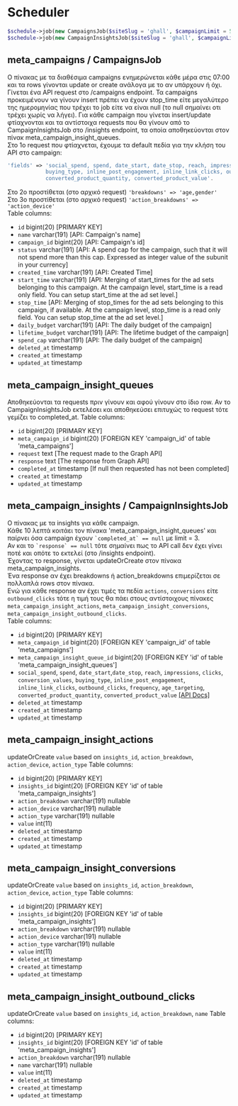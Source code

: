 # Scheduler
```php 
$schedule->job(new CampaignsJob($siteSlug = 'ghall', $campaignLimit = 500))->dailyAt('07:00');
$schedule->job(new CampaignInsightsJob($siteSlug = 'ghall', $campaignLimit = 10))->everyTenMinutes();
```

## meta_campaigns / CampaignsJob
Ο πίνακας με τα διαθέσιμα campaigns ενημερώνεται κάθε μέρα στις 07:00 και τα rows γίνονται update or create ανάλογα με το αν υπάρχουν ή όχι.  
Γίνεται ένα API request στο /campaigns endpoint. Τα campaigns προκειμένουν να γίνουν insert πρέπει να έχουν stop_time είτε μεγαλύτερο της ημερομηνίας που τρέχει το job είτε να είναι null (το null σημαίνει οτι τρέχει χωρίς να λήγει). Για κάθε campaign που γίνεται insert/update φτίαχνονται και τα αντίστοιχα requests που θα γίνουν από το CampaignInsightsJob στο /insights endpoint, τα οποία αποθηκεύονται στον πίνακ meta_campaign_insight_queues.  
Στο 1ο request που φτίαχνεται, έχουμε τα default πεδία για την κλήση του API στο campaign:  
```php
'fields' => 'social_spend, spend, date_start, date_stop, reach, impressions, clicks, actions, conversions, conversion_values, 
            buying_type, inline_post_engagement, inline_link_clicks, outbound_clicks, frequency, age_targeting, 
            converted_product_quantity, converted_product_value'.
``` 
Στο 2ο προστίθεται (στο αρχικό request) ``` 'breakdowns' => 'age,gender' ```  
Στο 3ο προστίθεται (στο αρχικό request) ``` 'action_breakdowns' => 'action_device' ```  
Table columns:  
- `id` bigint(20) [PRIMARY KEY]
- `name` varchar(191) [API: Campaign's name]
- `campaign_id` bigint(20) [API: Campaign's id]
- `status` varchar(191) [API: A spend cap for the campaign, such that it will not spend more than this cap. Expressed as integer value of the subunit in your currency]
- `created_time` varchar(191) [API: Created Time]
- `start_time` varchar(191) [API: Merging of start_times for the ad sets belonging to this campaign. At the campaign level, start_time is a read only field. You can setup start_time at the ad set level.]
- `stop_time` [API: Merging of stop_times for the ad sets belonging to this campaign, if available. At the campaign level, stop_time is a read only field. You can setup stop_time at the ad set level.]
- `daily_budget` varchar(191) [API: The daily budget of the campaign]
- `lifetime_budget` varchar(191) [API: The lifetime budget of the campaign]
- `spend_cap` varchar(191) [API: The daily budget of the campaign] 
- `deleted_at` timestamp
- `created_at` timestamp
- `updated_at` timestamp

## meta_campaign_insight_queues
Αποθηκεύονται τα requests πριν γίνουν και αφού γίνουν στο ίδιο row. Αν το CampaignInsightsJob εκτελέσει και αποθηκεύσει επιτυχώς το request τότε γεμίζει το completed_at.
Table columns:  
- `id` bigint(20) [PRIMARY KEY]
- `meta_campaign_id` bigint(20) [FOREIGN KEY 'campaign_id' of table 'meta_campaigns']
- `request` text [The request made to the Graph API]
- `response` text [The response from Graph API]
- `completed_at` timestamp [If null then requested has not been completed]
- `created_at` timestamp
- `updated_at` timestamp

## meta_campaign_insights / CampaignInsightsJob
Ο πίνακας με τα insights για κάθε campaign.  
Κάθε 10 λεπτά κοιτάει τον πίνακα 'meta_campaign_insight_queues' και παίρνει όσα campaign έχουν `` `completed_at` == null `` με limit = 3.    
Αν και το `` `response` == null `` τότε σημαίνει πως το API call δεν έχει γίνει ποτέ και οπότε το εκτελεί (στο /insights endpoint).  
Έχοντας το response, γίνεται updateOrCreate στον πίνακα meta_campaign_insights.  
Ένα response αν έχει breakdowns ή action_breakdowns επιμερίζεται σε πολλαπλά rows στον πίνακα.  
Ενώ για κάθε response αν έχει τιμές τα πεδία `actions`, `conversions` είτε `outbound_clicks` τότε η τιμή τους θα πάει στους αντίστοιχους πίνακες `meta_campaign_insight_actions`, `meta_campaign_insight_conversions`, `meta_campaign_insight_outbound_clicks`.  
Table columns:  
- `id` bigint(20) [PRIMARY KEY]
- `meta_campaign_id` bigint(20) [FOREIGN KEY 'campaign_id' of table 'meta_campaigns']
- `meta_campaign_insight_queue_id` bigint(20) [FOREIGN KEY 'id' of table 'meta_campaign_insight_queues']
- `social_spend`, `spend`, `date_start`,`date_stop`, `reach`, `impressions`, `clicks`, `conversion_values`, `buying_type`, `inline_post_engagement`, `inline_link_clicks`, `outbound_clicks`, `frequency`, `age_targeting`, `converted_product_quantity`, `converted_product_value` <a href="http://example.com](https://developers.facebook.com/docs/marketing-api/reference/ad-campaign-group/insights/" target="_blank">[API Docs]</a>
- `deleted_at` timestamp 
- `created_at` timestamp 
- `updated_at` timestamp

## meta_campaign_insight_actions
updateOrCreate `value` based on `insights_id`, `action_breakdown`, `action_device`, `action_type`
Table columns:  
- `id` bigint(20) [PRIMARY KEY]
- `insights_id` bigint(20) [FOREIGN KEY 'id' of table 'meta_campaign_insights']
- `action_breakdown` varchar(191) nullable
- `action_device` varchar(191) nullable
- `action_type` varchar(191) nullable
- `value` int(11)
- `deleted_at` timestamp 
- `created_at` timestamp 
- `updated_at` timestamp

## meta_campaign_insight_conversions
updateOrCreate `value` based on `insights_id`, `action_breakdown`, `action_device`, `action_type`
Table columns:  
- `id` bigint(20) [PRIMARY KEY]
- `insights_id` bigint(20) [FOREIGN KEY 'id' of table 'meta_campaign_insights']
- `action_breakdown` varchar(191) nullable
- `action_device` varchar(191) nullable
- `action_type` varchar(191) nullable
- `value` int(11)
- `deleted_at` timestamp 
- `created_at` timestamp 
- `updated_at` timestamp

## meta_campaign_insight_outbound_clicks
updateOrCreate `value` based on `insights_id`, `action_breakdown`, `name`
Table columns:  
- `id` bigint(20) [PRIMARY KEY]
- `insights_id` bigint(20) [FOREIGN KEY 'id' of table 'meta_campaign_insights']
- `action_breakdown` varchar(191) nullable
- `name` varchar(191) nullable
- `value` int(11)
- `deleted_at` timestamp 
- `created_at` timestamp 
- `updated_at` timestamp
